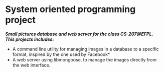 # System oriented programming project
**_Small pictures database and web server for the class CS-207@EFPL._**<br>
**_This projects includes:_**<br>
* A command line utility for managing images in a database to a specific format, inspired by the one used by Facebook*
* A web server using libmongoose, to manage the images directly from the web interface.
